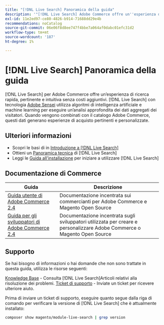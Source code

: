 ```yaml
---
title: "[!DNL Live Search] Panoramica della guida"
description: '"[!DNL Live Search] Adobe Commerce offre un''esperienza di ricerca rapida, super-rilevante e intuitiva".'
exl-id: 11e2ed97-ce80-4826-b914-71688dd29e4b
recommendations: noCatalog
source-git-commit: 06e06f8d8ee747f4bbe7a064af0dabc01efc31d2
workflow-type: tm+mt
source-wordcount: '187'
ht-degree: 1%

---
```


# [!DNL Live Search] Panoramica della guida

[!DNL Live Search] per Adobe Commerce offre un’esperienza di ricerca rapida, pertinente e intuitiva senza costi aggiuntivi. [!DNL Live Search] con tecnologia [Adobe Sensei](https://www.adobe.com/sensei.html) utilizza algoritmi di intelligenza artificiale e machine learning per eseguire un’analisi approfondita dei dati aggregati dei visitatori. Quando vengono combinati con il catalogo Adobe Commerce, questi dati generano esperienze di acquisto pertinenti e personalizzate.

## Ulteriori informazioni

* Scopri le basi di in [Introduzione a [!DNL Live Search]](overview.md)
* Ottieni un [Panoramica tecnica](technical-overview.md) di [!DNL Live Search]
* Leggi le [Guida all’installazione](install.md) per iniziare a utilizzare [!DNL Live Search]

## Documentazione di Commerce

| Guida | Descrizione |
|------ | ----------- |
| [Guida utente di Adobe Commerce 2.4](https://experienceleague.adobe.com/docs/commerce.html) | Documentazione incentrata sui commercianti per Adobe Commerce e Magento Open Source |
| [Guida per gli sviluppatori di Adobe Commerce 2.4](https://developer.adobe.com/commerce/docs) | Documentazione incentrata sugli sviluppatori utilizzata per creare e personalizzare Adobe Commerce o Magento Open Source |

## Supporto

Se hai bisogno di informazioni o hai domande che non sono trattate in questa guida, utilizza le risorse seguenti:

[Knowledge Base](https://experienceleague.adobe.com/docs/commerce-knowledge-base/kb/overview.html) - Consulta [!DNL Live Search]Articoli relativi alla risoluzione dei problemi.
[Ticket di supporto](https://experienceleague.adobe.com/docs/commerce-knowledge-base/kb/help-center-guide/magento-help-center-user-guide.html#submit-ticket) - Inviate un ticket per ricevere ulteriore aiuto.

Prima di inviare un ticket di supporto, eseguire quanto segue dalla riga di comando per verificare la versione di [!DNL Live Search] che è attualmente installato:

```bash
composer show magento/module-live-search | grep version
```
